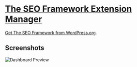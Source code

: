 # [The SEO Framework Extension Manager](https://theseoframework.com) #

[Get The SEO Framework from WordPress.org](https://wordpress.org/plugins/autodescription/).

## Screenshots

![Dashboard Preview](https://theseoframework.com/share/other/preview-em.png)